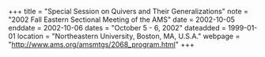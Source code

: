 +++
title = "Special Session on Quivers and Their Generalizations"
note = "2002 Fall Eastern Sectional Meeting of the AMS"
date = 2002-10-05
enddate = 2002-10-06
dates = "October 5 - 6, 2002"
dateadded = 1999-01-01
location = "Northeastern University, Boston, MA, U.S.A."
webpage = "http://www.ams.org/amsmtgs/2068_program.html"
+++
